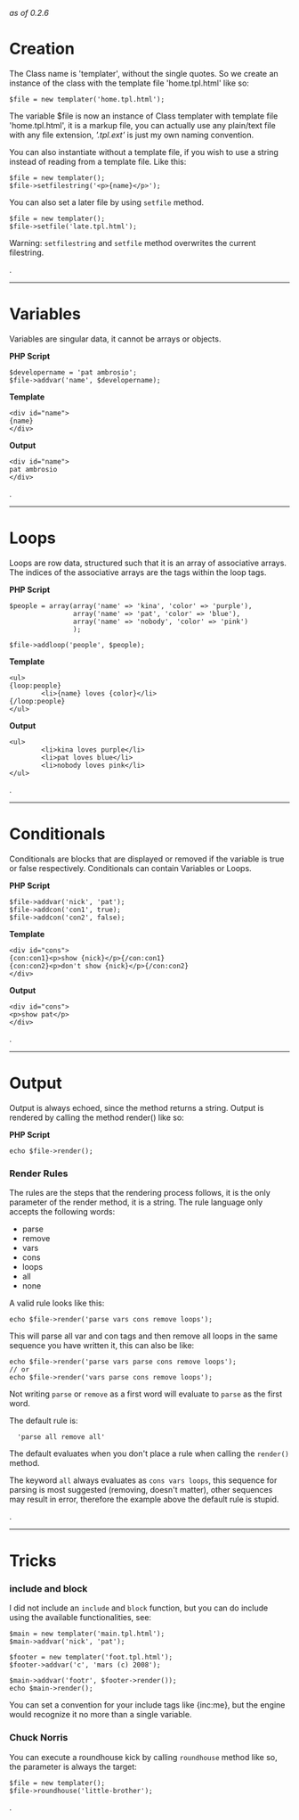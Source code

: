 _as of 0.2.6_

# Creation #
The Class name is 'templater', without the single quotes. So we create an instance of the class with the template file 'home.tpl.html' like so:
```
$file = new templater('home.tpl.html');
```
The variable $file is now an instance of Class templater with template file 'home.tpl.html', it is a markup file, you can actually use any plain/text file with any file extension, _'.tpl.ext'_ is just my own naming convention.

You can also instantiate without a template file, if you wish to use a string instead of reading from a template file. Like this:
```
$file = new templater();
$file->setfilestring('<p>{name}</p>');
```

You can also set a later file by using `setfile` method.
```
$file = new templater();
$file->setfile('late.tpl.html');
```
Warning: `setfilestring` and `setfile` method overwrites the current filestring.

.



---

# Variables #
Variables are singular data, it cannot be arrays or objects.

**PHP Script**
```
$developername = 'pat ambrosio';
$file->addvar('name', $developername);
```
**Template**
```
<div id="name">
{name}
</div>
```

**Output**
```
<div id="name">
pat ambrosio
</div>
```

.



---

# Loops #
Loops are row data, structured such that it is an array of associative arrays.
The indices of the associative arrays are the tags within the loop tags.

**PHP Script**
```
$people = array(array('name' => 'kina', 'color' => 'purple'), 
                array('name' => 'pat', 'color' => 'blue'),
                array('name' => 'nobody', 'color' => 'pink')
                );

$file->addloop('people', $people);
```

**Template**
```
<ul>
{loop:people}
        <li>{name} loves {color}</li>
{/loop:people}
</ul>
```

**Output**
```
<ul>
        <li>kina loves purple</li>
        <li>pat loves blue</li>
        <li>nobody loves pink</li>
</ul>
```

.



---

# Conditionals #
Conditionals are blocks that are displayed or removed if the variable is true or false respectively. Conditionals can contain Variables or Loops.

**PHP Script**
```
$file->addvar('nick', 'pat');
$file->addcon('con1', true);
$file->addcon('con2', false);
```

**Template**
```
<div id="cons">
{con:con1}<p>show {nick}</p>{/con:con1}
{con:con2}<p>don't show {nick}</p>{/con:con2}
</div>
```

**Output**
```
<div id="cons">
<p>show pat</p>
</div>
```

.



---

# Output #
Output is always echoed, since the method returns a string. Output is rendered by calling the method render() like so:

**PHP Script**
```
echo $file->render();
```

### Render Rules ###
The rules are the steps that the rendering process follows, it is the only parameter of the render method, it is a string. The rule language only accepts the following words:
  * parse
  * remove
  * vars
  * cons
  * loops
  * all
  * none

A valid rule looks like this:
```
echo $file->render('parse vars cons remove loops');
```
This will parse all var and con tags and then remove all loops in the same sequence you have written it, this can also be like:
```
echo $file->render('parse vars parse cons remove loops');
// or
echo $file->render('vars parse cons remove loops');
```
Not writing `parse` or `remove` as a first word will evaluate to `parse` as the first word.

The default rule is:
```
  'parse all remove all'
```
The default evaluates when you don't place a rule when calling the `render()` method.

The keyword `all` always evaluates as `cons vars loops`, this sequence for parsing is most suggested (removing, doesn't matter), other sequences may result in error, therefore the example above the default rule is stupid.

.



---

# Tricks #
### include and block ###
I did not include an `include` and `block` function, but you can do include using the available functionalities, see:

```
$main = new templater('main.tpl.html');
$main->addvar('nick', 'pat');

$footer = new templater('foot.tpl.html');
$footer->addvar('c', 'mars (c) 2008');

$main->addvar('footr', $footer->render());
echo $main->render();
```

You can set a convention for your include tags like {inc:me}, but the engine would recognize it no more than a single variable.


### Chuck Norris ###
You can execute a roundhouse kick by calling `roundhouse` method like so, the parameter is always the target:

```
$file = new templater();
$file->roundhouse('little-brother');
```

.